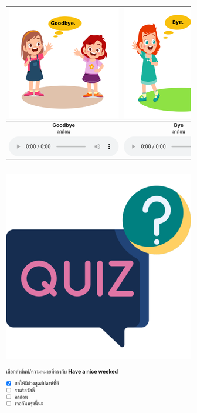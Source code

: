 
<div class="carrousel">


|![](/media/img/leave&#x20;talking/Goodbye.svg)|![](/media/img/leave&#x20;talking/Bye.svg)|![](/media/img/leave&#x20;talking/Good&#x20;night.svg)|![](/media/img/leave&#x20;talking/Have&#x20;a&#x20;nice&#x20;day.svg)|![](/media/img/leave&#x20;talking/See&#x20;you&#x20;again&#x20;tomorrow.svg)|![](/media/img/leave&#x20;talking/Good&#x20;luck.svg)|![](/media/img/leave&#x20;talking/See&#x20;you&#x20;again.svg)|![](/media/img/leave&#x20;talking/See&#x20;you&#x20;later.svg)|![](/media/img/leave&#x20;talking/Have&#x20;a&#x20;nice&#x20;weekend.svg)|
| :----: | :----: | :----: | :----: | :----: | :----: | :----: | :----: | :----: |
|**Goodbye**<br>ลาก่อน|**Bye**<br>ลาก่อน|**Good night**<br>ราตรีสวัสดิ์|**Have a nice day**<br>ขอให้มีวันที่ดี|**See you again tomorrow**<br>เจอกันพรุ่งนี้นะ|**Good luck**<br> โชคดีนะ|**See you again**<br>แล้วเจอกันใหม่นะ|**See you later**<br>แล้วเจอกันนะ|**Have a nice weekend**<br> ขอให้มีช่วงสุดสัปดาห์ที่ดี|
|![](/media/audio/Goodbye.mp3)|![](/media/audio/Bye.mp3)|![](/media/audio/Good&#x20;night.mp3)|![](/media/audio/Have&#x20;a&#x20;nice&#x20;day.mp3)|![](/media/audio/See&#x20;you&#x20;again&#x20;tomorrow.mp3)|![](/media/audio/Good&#x20;luck.mp3)|![](/media/audio/See&#x20;you&#x20;again.mp3)|![](/media/audio/See&#x20;you&#x20;later.mp3)|![](/media/audio/Have&#x20;a&#x20;nice&#x20;weekend.mp3)|

</div>



# ![icon](/media/icons/quiz.svg) 


 เลือกคำศัพท์/ความหมายที่ตรงกับ **Have a nice weeked**
 - [x]  ขอให้มีช่วงสุดสัปดาห์ที่ดี
 - [ ] ราตรีสวัสดิ์
 - [ ] ลาก่อน
 - [ ] เจอกันพรุ่งนี้นะ
